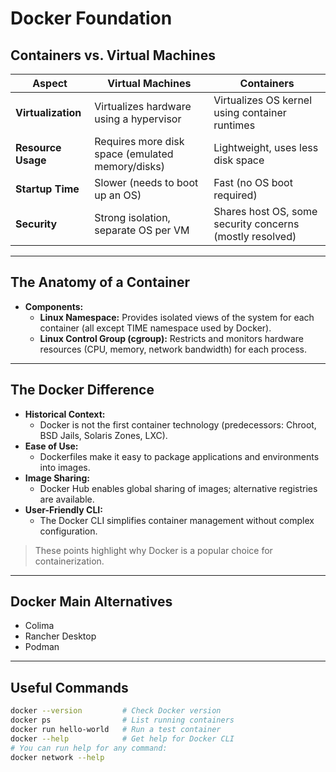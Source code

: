 # Docker Foundation

## Containers vs. Virtual Machines

| Aspect              | Virtual Machines                                   | Containers                                         |
|---------------------|---------------------------------------------------|----------------------------------------------------|
| **Virtualization**  | Virtualizes hardware using a hypervisor           | Virtualizes OS kernel using container runtimes     |
| **Resource Usage**  | Requires more disk space (emulated memory/disks)  | Lightweight, uses less disk space                  |
| **Startup Time**    | Slower (needs to boot up an OS)                   | Fast (no OS boot required)                         |
| **Security**        | Strong isolation, separate OS per VM              | Shares host OS, some security concerns (mostly resolved) |

---

## The Anatomy of a Container

- **Components:**
  - **Linux Namespace:** Provides isolated views of the system for each container (all except TIME namespace used by Docker).
  - **Linux Control Group (cgroup):** Restricts and monitors hardware resources (CPU, memory, network bandwidth) for each process.

---

## The Docker Difference

- **Historical Context:**
  - Docker is not the first container technology (predecessors: Chroot, BSD Jails, Solaris Zones, LXC).
- **Ease of Use:**
  - Dockerfiles make it easy to package applications and environments into images.
- **Image Sharing:**
  - Docker Hub enables global sharing of images; alternative registries are available.
- **User-Friendly CLI:**
  - The Docker CLI simplifies container management without complex configuration.

> These points highlight why Docker is a popular choice for containerization.

---

## Docker Main Alternatives

- Colima
- Rancher Desktop
- Podman

---

## Useful Commands

```sh
docker --version         # Check Docker version
docker ps                # List running containers
docker run hello-world   # Run a test container
docker --help            # Get help for Docker CLI
# You can run help for any command:
docker network --help
